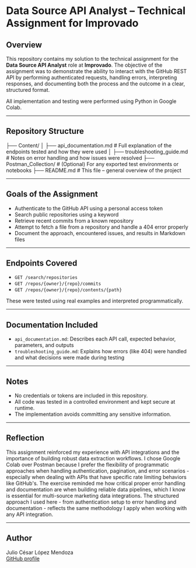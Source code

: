 # Data Source API Analyst – Technical Assignment for Improvado

## Overview

This repository contains my solution to the technical assignment for the **Data Source API Analyst** role at **Improvado**. The objective of the assignment was to demonstrate the ability to interact with the GitHub REST API by performing authenticated requests, handling errors, interpreting responses, and documenting both the process and the outcome in a clear, structured format.

All implementation and testing were performed using Python in Google Colab.

---

## Repository Structure

├── Content/
│ ├── api_documentation.md # Full explanation of the endpoints tested and how they were used
│ ├── troubleshooting_guide.md # Notes on error handling and how issues were resolved
├── Postman_Collection/ # (Optional) For any exported test environments or notebooks
├── README.md # This file – general overview of the project


---

## Goals of the Assignment

- Authenticate to the GitHub API using a personal access token
- Search public repositories using a keyword
- Retrieve recent commits from a known repository
- Attempt to fetch a file from a repository and handle a 404 error properly
- Document the approach, encountered issues, and results in Markdown files

---

## Endpoints Covered

- `GET /search/repositories`
- `GET /repos/{owner}/{repo}/commits`
- `GET /repos/{owner}/{repo}/contents/{path}`

These were tested using real examples and interpreted programmatically.

---

## Documentation Included

- `api_documentation.md`: Describes each API call, expected behavior, parameters, and outputs
- `troubleshooting_guide.md`: Explains how errors (like 404) were handled and what decisions were made during testing

---

## Notes

- No credentials or tokens are included in this repository.
- All code was tested in a controlled environment and kept secure at runtime.
- The implementation avoids committing any sensitive information.

---

## Reflection

This assignment reinforced my experience with API integrations and the importance of building robust data extraction workflows. I chose Google Colab over Postman because I prefer the flexibility of programmatic approaches when handling authentication, pagination, and error scenarios - especially when dealing with APIs that have specific rate limiting behaviors like GitHub's. The exercise reminded me how critical proper error handling and documentation are when building reliable data pipelines, which I know is essential for multi-source marketing data integrations. The structured approach I used here - from authentication setup to error handling and documentation - reflects the same methodology I apply when working with any API integration.

---

## Author

Julio César López Mendoza  
[GitHub profile](https://github.com/Jazzyctic)
